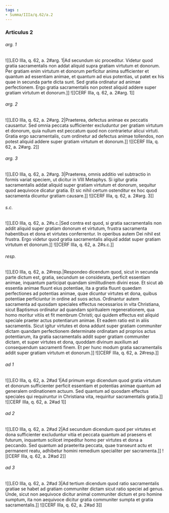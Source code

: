 ```yaml
---
tags : 
- Summa/IIIa/q.62/a.2
---
```


### Articulus 2

###### arg. 1
![[LEO IIIa, q. 62, a. 2#arg. 1|Ad secundum sic proceditur. Videtur quod gratia sacramentalis non addat aliquid supra gratiam virtutum et donorum. Per gratiam enim virtutum et donorum perficitur anima sufficienter et quantum ad essentiam animae, et quantum ad eius potentias, ut patet ex his quae in secunda parte dicta sunt. Sed gratia ordinatur ad animae perfectionem. Ergo gratia sacramentalis non potest aliquid addere super gratiam virtutum et donorum.]]
![[CERF IIIa, q. 62, a. 2#arg. 1]]

###### arg. 2
![[LEO IIIa, q. 62, a. 2#arg. 2|Praeterea, defectus animae ex peccatis causantur. Sed omnia peccata sufficienter excluduntur per gratiam virtutum et donorum, quia nullum est peccatum quod non contrarietur alicui virtuti. Gratia ergo sacramentalis, cum ordinetur ad defectus animae tollendos, non potest aliquid addere super gratiam virtutum et donorum.]]
![[CERF IIIa, q. 62, a. 2#arg. 2]]

###### arg. 3
![[LEO IIIa, q. 62, a. 2#arg. 3|Praeterea, omnis additio vel subtractio in formis variat speciem, ut dicitur in VIII Metaphys. Si igitur gratia sacramentalis addat aliquid super gratiam virtutum et donorum, sequitur quod aequivoce dicatur gratia. Et sic nihil certum ostenditur ex hoc quod sacramenta dicuntur gratiam causare.]]
![[CERF IIIa, q. 62, a. 2#arg. 3]]

###### s.c.
![[LEO IIIa, q. 62, a. 2#s.c.|Sed contra est quod, si gratia sacramentalis non addit aliquid super gratiam donorum et virtutum, frustra sacramenta habentibus et dona et virtutes conferrentur. In operibus autem Dei nihil est frustra. Ergo videtur quod gratia sacramentalis aliquid addat super gratiam virtutum et donorum.]]
![[CERF IIIa, q. 62, a. 2#s.c.]]

###### resp.
![[LEO IIIa, q. 62, a. 2#resp.|Respondeo dicendum quod, sicut in secunda parte dictum est, gratia, secundum se considerata, perficit essentiam animae, inquantum participat quandam similitudinem divini esse. Et sicut ab essentia animae fluunt eius potentiae, ita a gratia fluunt quaedam perfectiones ad potentias animae, quae dicuntur virtutes et dona, quibus potentiae perficiuntur in ordine ad suos actus. Ordinantur autem sacramenta ad quosdam speciales effectus necessarios in vita Christiana, sicut Baptismus ordinatur ad quandam spiritualem regenerationem, qua homo moritur vitiis et fit membrum Christi; qui quidem effectus est aliquid speciale praeter actus potentiarum animae. Et eadem ratio est in aliis sacramentis. Sicut igitur virtutes et dona addunt super gratiam communiter dictam quandam perfectionem determinate ordinatam ad proprios actus potentiarum, ita gratia sacramentalis addit super gratiam communiter dictam, et super virtutes et dona, quoddam divinum auxilium ad consequendum sacramenti finem. Et per hunc modum gratia sacramentalis addit super gratiam virtutum et donorum.]]
![[CERF IIIa, q. 62, a. 2#resp.]]

###### ad 1
![[LEO IIIa, q. 62, a. 2#ad 1|Ad primum ergo dicendum quod gratia virtutum et donorum sufficienter perficit essentiam et potentias animae quantum ad generalem ordinationem actuum. Sed quantum ad quosdam effectus speciales qui requiruntur in Christiana vita, requiritur sacramentalis gratia.]]
![[CERF IIIa, q. 62, a. 2#ad 1]]

###### ad 2
![[LEO IIIa, q. 62, a. 2#ad 2|Ad secundum dicendum quod per virtutes et dona sufficienter excluduntur vitia et peccata quantum ad praesens et futurum, inquantum scilicet impeditur homo per virtutes et dona a peccando. Sed quantum ad praeterita peccata, quae transeunt actu et permanent reatu, adhibetur homini remedium specialiter per sacramenta.]]
![[CERF IIIa, q. 62, a. 2#ad 2]]

###### ad 3
![[LEO IIIa, q. 62, a. 2#ad 3|Ad tertium dicendum quod ratio sacramentalis gratiae se habet ad gratiam communiter dictam sicut ratio speciei ad genus. Unde, sicut non aequivoce dicitur animal communiter dictum et pro homine sumptum, ita non aequivoce dicitur gratia communiter sumpta et gratia sacramentalis.]]
![[CERF IIIa, q. 62, a. 2#ad 3]]

